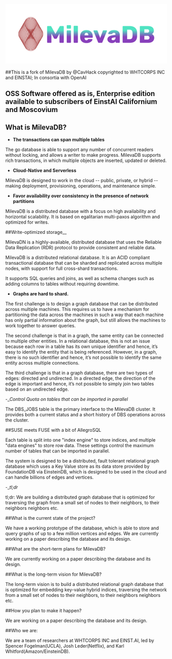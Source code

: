 ![](docs/Transparent.png)

##This is a fork of MilevaDB by @CavHack copyrighted to WHTCORPS INC and EINSTAI; In consortia with OpenAI
## OSS Software offered as is, Enterprise edition available to subscribers of EinstAI Californium and Moscovium

## What is MilevaDB?

- __The transactions can span multiple tables__

 The go database is able to support any number of concurrent readers without locking, and allows a writer to make progress. MilevaDB supports rich transactions, in which multiple objects are inserted, updated or deleted. 

- __Cloud-Native and Serverless__

MilevaDB is designed to work in the cloud -- public, private, or hybrid -- making deployment, provisioning, operations, and maintenance simple. 

- __Favor availability over consistency in the presence of network partitions__

MilevaDB is a distributed database with a focus on high availability and horizontal scalability. It is based on egalitarian multi-paxos algorithm and optimized for writes.

##Write-optimized storage__

MilevaDN is a highly-available, distributed database that uses the Reliable Data Replication (RDR) protocol to provide consistent and reliable data.

MilevaDB is a distributed relational database. It is an ACID compliant transactional database that can be sharded and replicated across multiple nodes, with support for full cross-shard transactions.

It supports SQL queries and joins, as well as schema changes such as adding columns to tables without requiring downtime.

- __Graphs are hard to shard.__


The first challenge is to design a graph database that can be distributed across multiple machines. This requires us to have a mechanism for partitioning the data across the machines in such a way that each machine has only partial information about the graph, but still allows the machines to work together to answer queries.


The second challenge is that in a graph, the same entity can be connected to multiple other entities. In a relational database, this is not an issue because each row in a table has its own unique identifier and hence, it’s easy to identify the entity that is being referenced. However, in a graph, there is no such identifier and hence, it’s not possible to identify the same entity across multiple connections.

The third challenge is that in a graph database, there are two types of edges: directed and undirected. In a directed edge, the direction of the edge is important and hence, it’s not possible to simply join two tables based on an undirected edge.

-__Control Quota on tables that can be imported in parallel_

The DBS_JOBS table is the primary interface to the MilevaDB cluster. It provides both a current status and a short history of DBS operations across the cluster.

##SUSE meets FUSE with a bit of AllegroSQL

Each table is split into one "index engine" to store indices, and multiple "data engines" to store row data. These settings control the maximum number of tables that can be imported in parallel.

The system is designed to be a distributed, fault tolerant
relational graph database which uses a Key Value store as its data store provided by FoundationDB via EinsteinDB, which is designed to be used in the cloud and can handle billions of edges and vertices.

-__tl;dr_

tl;dr: We are building a distributed graph database that is optimized for traversing the graph from a small set of nodes to their neighbors, to their neighbors neighbors etc.

##What is the current state of the project?

We have a working prototype of the database, which is able to store and query graphs of up to a few million vertices and edges. We are currently working on a paper describing the database and its design.

##What are the short-term plans for MilevaDB?

We are currently working on a paper describing the database and its design.

##What is the long-term vision for MilevaDB?

The long-term vision is to build a distributed relational graph database that is optimized for embedding key-value hybrid indices, traversing the network from a small set of nodes to their neighbors, to their neighbors neighbors etc.

##How you plan to make it happen?


We are working on a paper describing the database and its design.

##Who we are:

We are a team of researchers at WHTCORPS INC and EINST.AI, led by Spencer Fogelman(UCLA), Josh Leder(Netflix), and Karl Whitford(Amazon/EinsteinDB). 
